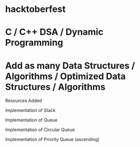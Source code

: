 # hacktoberfest
# C / C++ DSA / Dynamic Programming 

 # Add as many Data Structures / Algorithms / Optimized Data Structures / Algorithms
 
Resources Added 

Implementation of Stack

Implementation of Queue

Implementation of Circular Queue

Implementation of Priority Queue (ascending)

